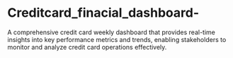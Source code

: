 # Creditcard_finacial_dashboard-
A comprehensive credit card weekly dashboard that provides real-time insights into key performance metrics and trends, enabling stakeholders to monitor and analyze credit card operations effectively.
